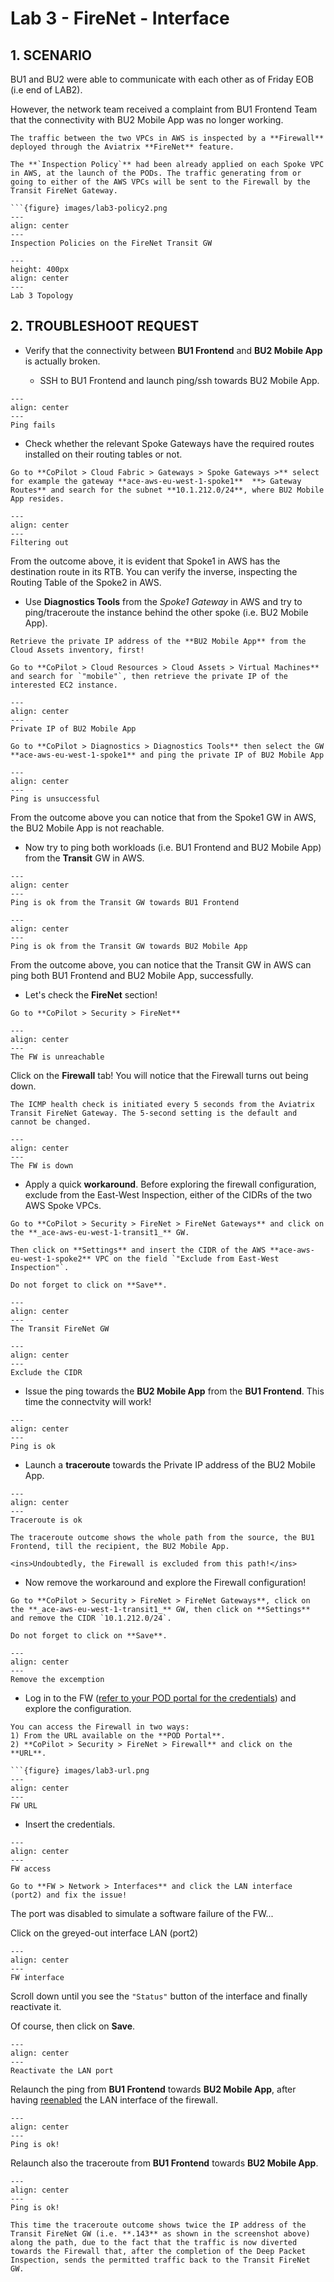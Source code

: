 # Lab 3 - FireNet - Interface

## 1. SCENARIO

BU1 and BU2 were able to communicate with each other as of Friday EOB (i.e end of LAB2).

However, the network team received a complaint from BU1 Frontend Team that the connectivity with BU2 Mobile App was no longer working.

```{warning}
The traffic between the two VPCs in AWS is inspected by a **Firewall** deployed through the Aviatrix **FireNet** feature.

The **`Inspection Policy`** had been already applied on each Spoke VPC in AWS, at the launch of the PODs. The traffic generating from or going to either of the AWS VPCs will be sent to the Firewall by the Transit FireNet Gateway.

```{figure} images/lab3-policy2.png
---
align: center
---
Inspection Policies on the FireNet Transit GW
```

```{figure} images/lab3-topology.png
---
height: 400px
align: center
---
Lab 3 Topology
```

## 2. TROUBLESHOOT REQUEST

- Verify that the connectivity between **BU1 Frontend** and **BU2 Mobile App** is actually broken.

  - SSH to BU1 Frontend and launch ping/ssh towards BU2 Mobile App.

```{figure} images/lab3-pingfails.png
---
align: center
---
Ping fails
```

- Check whether the relevant Spoke Gateways have the required routes installed on their routing tables or not.

```{tip}
Go to **CoPilot > Cloud Fabric > Gateways > Spoke Gateways >** select for example the gateway **ace-aws-eu-west-1-spoke1**  **> Gateway Routes** and search for the subnet **10.1.212.0/24**, where BU2 Mobile App resides.
```

```{figure} images/lab3-routecheck.png
---
align: center
---
Filtering out
```

From the outcome above, it is evident that Spoke1 in AWS has the destination route in its RTB. You can verify the inverse, inspecting the Routing Table of  the Spoke2 in AWS.

- Use **Diagnostics Tools** from the *Spoke1 Gateway* in AWS and try to ping/traceroute the instance behind the other spoke (i.e. BU2 Mobile App).

```{tip}
Retrieve the private IP address of the **BU2 Mobile App** from the Cloud Assets inventory, first!

Go to **CoPilot > Cloud Resources > Cloud Assets > Virtual Machines** and search for `"mobile"`, then retrieve the private IP of the interested EC2 instance.
```

```{figure} images/lab3-personalpod.png
---
align: center
---
Private IP of BU2 Mobile App
```

```{tip}
Go to **CoPilot > Diagnostics > Diagnostics Tools** then select the GW **ace-aws-eu-west-1-spoke1** and ping the private IP of BU2 Mobile App
```

```{figure} images/lab3-pingfailss.png
---
align: center
---
Ping is unsuccessful
```

From the outcome above you can notice that from the Spoke1 GW in AWS, the BU2 Mobile App is not reachable.

- Now try to ping both workloads (i.e. BU1 Frontend and BU2 Mobile App) from the **Transit** GW in AWS.

```{figure} images/lab3-bu1ping.png
---
align: center
---
Ping is ok from the Transit GW towards BU1 Frontend
```

```{figure} images/lab3-bu2ping.png
---
align: center
---
Ping is ok from the Transit GW towards BU2 Mobile App
```

From the outcome above, you can notice that the Transit GW in AWS can ping both BU1 Frontend and BU2 Mobile App, successfully.

- Let's check the **FireNet** section!

```{tip}
Go to **CoPilot > Security > FireNet**
```

```{figure} images/lab3-unreachable.png
---
align: center
---
The FW is unreachable
```

Click on the **Firewall** tab! You will notice that the Firewall turns out being down.

```{important}
The ICMP health check is initiated every 5 seconds from the Aviatrix Transit FireNet Gateway. The 5-second setting is the default and cannot be changed.
```

```{figure} images/lab3-fwdown.png
---
align: center
---
The FW is down
```

- Apply a quick **workaround**. Before exploring the firewall configuration, exclude from the East-West Inspection, either of the CIDRs of the two AWS Spoke VPCs.

```{tip}
Go to **CoPilot > Security > FireNet > FireNet Gateways** and click on the **_ace-aws-eu-west-1-transit1_** GW.

Then click on **Settings** and insert the CIDR of the AWS **ace-aws-eu-west-1-spoke2** VPC on the field `"Exclude from East-West Inspection"`. 

Do not forget to click on **Save**.
```

```{figure} images/lab3-firenetgw.png
---
align: center
---
The Transit FireNet GW
```

```{figure} images/lab3-excemption2.png
---
align: center
---
Exclude the CIDR
```

- Issue the ping towards the **BU2 Mobile App** from the **BU1 Frontend**. This time the connectvity will work!

```{figure} images/lab3-pingok2.png
---
align: center
---
Ping is ok
```

- Launch a **traceroute** towards the Private IP address of the BU2 Mobile App.

```{figure} images/lab3-traceroute.png
---
align: center
---
Traceroute is ok
```

```{important}
The traceroute outcome shows the whole path from the source, the BU1 Frontend, till the recipient, the BU2 Mobile App.

<ins>Undoubtedly, the Firewall is excluded from this path!</ins>
```

- Now remove the workaround and explore the Firewall configuration!

```{tip}
Go to **CoPilot > Security > FireNet > FireNet Gateways**, click on the **_ace-aws-eu-west-1-transit1_** GW, then click on **Settings** and remove the CIDR `10.1.212.0/24`. 

Do not forget to click on **Save**.
```

```{figure} images/lab3-removeex.png
---
align: center
---
Remove the excemption
```

- Log in to the FW (<ins>refer to your POD portal for the credentials</ins>) and explore the configuration.

```{note}
You can access the Firewall in two ways:
1) From the URL available on the **POD Portal**.
2) **CoPilot > Security > FireNet > Firewall** and click on the **URL**. 

```{figure} images/lab3-url.png
---
align: center
---
FW URL
```

- Insert the credentials.

```{figure} images/lab3-fw.png
---
align: center
---
FW access
```

```{tip}
Go to **FW > Network > Interfaces** and click the LAN interface (port2) and fix the issue!
```

The port was disabled to simulate a software failure of the FW...

Click on the greyed-out interface LAN (port2)

```{figure} images/lab3-fwint.png
---
align: center
---
FW interface
```

Scroll down until you see the `"Status"` button of the interface and finally reactivate it.

Of course, then click on **Save**.

```{figure} images/lab3-enableint.png
---
align: center
---
Reactivate the LAN port
```

Relaunch the ping from **BU1 Frontend** towards **BU2 Mobile App**, after having <ins>reenabled</ins> the LAN interface of the firewall.

```{figure} images/lab3-pingworks.png
---
align: center
---
Ping is ok!
```

Relaunch also the traceroute from **BU1 Frontend** towards **BU2 Mobile App**.

```{figure} images/lab3-traceroute2.png
---
align: center
---
Ping is ok!
```

```{important}
This time the traceroute outcome shows twice the IP address of the Transit FireNet GW (i.e. **.143** as shown in the screenshot above) along the path, due to the fact that the traffic is now diverted towards the Firewall that, after the completion of the Deep Packet Inspection, sends the permitted traffic back to the Transit FireNet GW.
```

